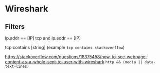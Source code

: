 # Wireshark



## Filters

ip.addr == [IP]
tcp and ip.addr == [IP]

tcp contains [string]
(example `tcp contains stackoverflow`)

https://stackoverflow.com/questions/18375458/how-to-see-webpage-content-as-a-whole-sent-to-user-with-wireshark
`http && (media || data-text-lines)`